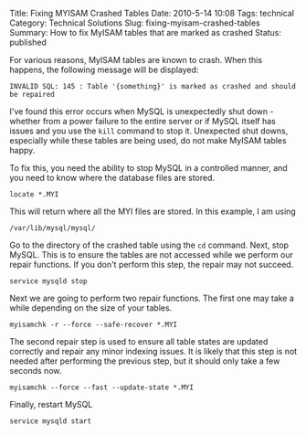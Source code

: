 Title: Fixing MYISAM Crashed Tables
Date: 2010-5-14 10:08
Tags: technical
Category: Technical Solutions
Slug: fixing-myisam-crashed-tables
Summary: How to fix MyISAM tables that are marked as crashed
Status: published

For various reasons, MyISAM tables are known to crash. When this happens, the following message will be displayed:

    INVALID SQL: 145 : Table '{something}' is marked as crashed and should be repaired

I've found this error occurs when MySQL is unexpectedly shut down - whether from a power failure to the entire server or 
if MySQL itself has issues and you use the `kill` command to stop it. Unexpected shut downs, especially while these tables 
are being used, do not make MyISAM tables happy.

To fix this, you need the ability to stop MySQL in a controlled manner, and you need to know where the database files 
are stored.

    locate *.MYI
    
This will return where all the MYI files are stored. In this example, I am using
    
    /var/lib/mysql/mysql/
    
Go to the directory of the crashed table using the `cd` command. Next, stop MySQL. This is to ensure the tables are not 
accessed while we perform our repair functions. If you don't perform this step, the repair may not succeed.
    
    service mysqld stop

Next we are going to perform two repair functions. The first one may take a while depending on the size of your tables.

    myisamchk -r --force --safe-recover *.MYI

The second repair step is used to ensure all table states are updated correctly and repair any minor indexing issues. It 
is likely that this step is not needed after performing the previous step, but it should only take a few seconds now.

    myisamchk --force --fast --update-state *.MYI

Finally, restart MySQL

    service mysqld start
    
